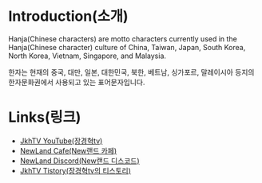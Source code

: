 # **Introduction(소개)**

Hanja(Chinese characters) are motto characters currently used in the Hanja(Chinese character) culture of China, Taiwan, Japan, South Korea, North Korea, Vietnam, Singapore, and Malaysia.

한자는 현재의 중국, 대만, 일본, 대한민국, 북한, 베트남, 싱가포르, 말레이시아 등지의 한자문화권에서 사용되고 있는 표어문자입니다.

# **Links(링크)**

* [JkhTV YouTube(장경혁tv)](https://www.youtube.com/@NewLand2019-JkhTV)
* [NewLand Cafe(New랜드 카페)](https://cafe.naver.com/2019newland)
* [NewLand Discord(New랜드 디스코드)](https://discord.gg/2J646MaZGA)
* [JkhTV Tistory(장경혁tv의 티스토리)](https://jkhtv.tistory.com)
